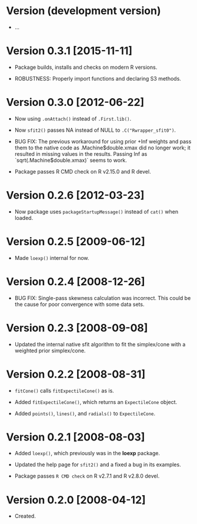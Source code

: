 # Version (development version)

 * ...
 

# Version 0.3.1 [2015-11-11]

 * Package builds, installs and checks on modern R versions.
 
 * ROBUSTNESS: Properly import functions and declaring S3 methods.
 
 
# Version 0.3.0 [2012-06-22]

 * Now using `.onAttach()` instead of `.First.lib()`.
 
 * Now `sfit2()` passes NA instead of NULL to `.C("Rwrapper_sfit0")`.
 
 * BUG FIX: The previous workaround for using prior +Inf weights and
   pass them to the native code as .Machine$double.xmax did no longer
   work; it resulted in missing values in the results.  Passing Inf as
   `sqrt(.Machine$double.xmax)` seems to work.
   
 * Package passes R CMD check on R v2.15.0 and R devel.
 
 
# Version 0.2.6 [2012-03-23]

 * Now package uses `packageStartupMessage()` instead of `cat()` when
   loaded.
 
 
# Version 0.2.5 [2009-06-12]

 * Made `loexp()` internal for now.
 
 
# Version 0.2.4 [2008-12-26]

 * BUG FIX: Single-pass skewness calculation was incorrect. This could
   be the cause for poor convergence with some data sets.
 
 
# Version 0.2.3 [2008-09-08]

 * Updated the internal native sfit algorithm to fit the simplex/cone
   with a weighted prior simplex/cone.
 
 
# Version 0.2.2 [2008-08-31]

 * `fitCone()` calls `fitExpectileCone()` as is.
 
 * Added `fitExpectileCone()`, which returns an `ExpectileCone`
   object.
 
 * Added `points()`, `lines()`, and `radials()` to `ExpectileCone`.
 
 
# Version 0.2.1 [2008-08-03]

 * Added `loexp()`, which previously was in the **loexp** package.
 
 * Updated the help page for `sfit2()` and a fixed a bug in its
   examples.
 
 * Package passes `R CMD check` on R v2.7.1 and R v2.8.0 devel.
 
 
# Version 0.2.0 [2008-04-12]
 
 * Created.
